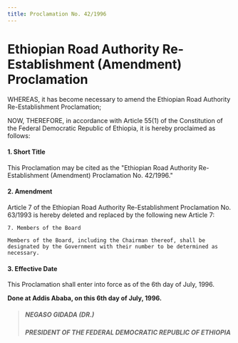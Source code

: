 ```yaml
---
title: Proclamation No. 42/1996
---
```


# Ethiopian Road Authority Re-Establishment (Amendment) Proclamation

WHEREAS, it has become necessary to amend the Ethiopian Road Authority Re-Establishment Proclamation;

NOW, THEREFORE, in accordance with Article 55(1) of the Constitution of the Federal Democratic Republic of Ethiopia, it is hereby proclaimed as follows:

#### 1. Short Title

This Proclamation may be cited as the "Ethiopian Road Authority Re-Establishment (Amendment) Proclamation No. 42/1996."

#### 2. Amendment

Article 7 of the Ethiopian Road Authority Re-Establishment Proclamation No. 63/1993 is hereby deleted and replaced by the following new Article 7:

    7. Members of the Board

    Members of the Board, including the Chairman thereof, shall be designated by the Government with their number to be determined as necessary.

#### 3. Effective Date

This Proclamation shall enter into force as of the 6th day of July, 1996.

**Done at Addis Ababa, on this 6th day of July, 1996.**

> ##### NEGASO GIDADA (DR.)
>
> ##### PRESIDENT OF THE FEDERAL DEMOCRATIC REPUBLIC OF ETHIOΡΙΑ